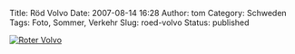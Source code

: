 Title: Röd Volvo
Date: 2007-08-14 16:28
Author: tom
Category: Schweden
Tags: Foto, Sommer, Verkehr
Slug: roed-volvo
Status: published

[![Roter
Volvo](http://www.fiket.de/pic/rodvolvo_s.jpg "Roter Volvo")](http://www.fiket.de/pic/rodvolvo_l.jpg)

